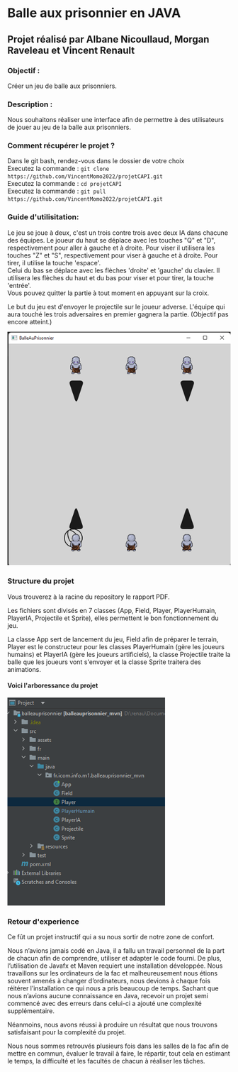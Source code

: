 
# Balle aux prisonnier en JAVA  
## Projet réalisé par Albane Nicoullaud, Morgan Raveleau et Vincent Renault
### Objectif : 
Créer un jeu de balle aux prisonniers.
### Description : 
Nous souhaitons réaliser une interface afin de permettre à des utilisateurs de jouer au jeu de la balle aux prisonniers.

### Comment récupérer le projet ?
Dans le git bash, rendez-vous dans le dossier de votre choix  
Executez la commande : `git clone https://github.com/VincentMomo2022/projetCAPI.git`  
Executez la commande : `cd projetCAPI`  
Executez la commande : `git pull https://github.com/VincentMomo2022/projetCAPI.git`  

### Guide d'utilisitation: 
Le jeu se joue à deux, c'est un trois contre trois avec deux IA dans chacune des équipes. 
Le joueur du haut se déplace avec les touches "Q" et "D", respectivement pour aller à gauche et à droite. Pour viser il utilisera les touches "Z" et "S", respectivement pour viser à gauche et à droite. Pour tirer, il utilise la touche 'espace'.  
Celui du bas se déplace avec les flèches 'droite' et 'gauche' du clavier. Il utilisera les flèches du haut et du bas pour viser et pour tirer, la touche 'entrée'.  
Vous pouvez quitter la partie à tout moment en appuyant sur la croix.  

Le but du jeu est d'envoyer le projectile sur le joueur adverse. L'équipe qui aura touché les trois adversaires en premier gagnera la partie. (Objectif pas encore atteint.)

![Alt text](./images/plateau.png)

### Structure du projet
Vous trouverez à la racine du repository le rapport PDF.  

Les fichiers sont divisés en 7 classes (App, Field, Player, PlayerHumain, PlayerIA, Projectile et Sprite), elles permettent le bon fonctionnement du jeu. 

La classe App sert de lancement du jeu, Field afin de préparer le terrain, Player est le constructeur pour les classes PlayerHumain (gère les joueurs humains) et PlayerIA (gère les joueurs artificiels), la classe Projectile traite la balle que les joueurs vont s'envoyer et la classe Sprite traitera des animations.

#### Voici l'arboressance du projet
![Alt text](./images/arboressance.png)

### Retour d'experience

Ce fût un projet instructif qui a su nous sortir de notre zone de confort.  

Nous n’avions jamais codé en Java, il a fallu un travail personnel de la part de chacun afin de comprendre, utiliser et adapter le code fourni. De plus, l’utilisation de Javafx et Maven requiert une installation développée. Nous travaillons sur les ordinateurs de la fac et malheureusement nous étions souvent amenés à changer d’ordinateurs, nous devions à chaque fois réitérer l’installation ce qui nous a pris beaucoup de temps. Sachant que nous n’avions aucune connaissance en Java, recevoir un projet semi commencé avec des erreurs dans celui-ci a ajouté une complexité supplémentaire. 

Néanmoins, nous avons réussi à produire un résultat que nous trouvons satisfaisant pour la complexité du projet.   

Nous nous sommes retrouvés plusieurs fois dans les salles de la fac afin de mettre en commun, évaluer le travail à faire, le répartir, tout cela en estimant le temps, la difficulté et les facultés de chacun à réaliser les tâches.
